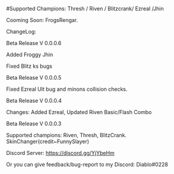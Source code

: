 
#Supported Champions: 
Thresh / Riven / Blitzcrank/ Ezreal /Jhin

Cooming Soon: FrogsRengar.

ChangeLog: 

Beta Release V 0.0.0.6

Added Froggy Jhin

Fixed Blitz ks bugs


Beta Release V 0.0.0.5

Fixed Ezreal Ult bug and minons collision checks.

Beta Release V 0.0.0.4

Changes: Added Ezreal, Updated Riven Basic/Flash Combo




Beta Release V 0.0.0.3

Supported champions: Riven, Thresh, BlitzCrank. 
SkinChanger(credit~FunnySlayer)

Discord Server: https://discord.gg/YjYbeHm

Or you can give feedback/bug-report to my Discord: Diablo#0228
